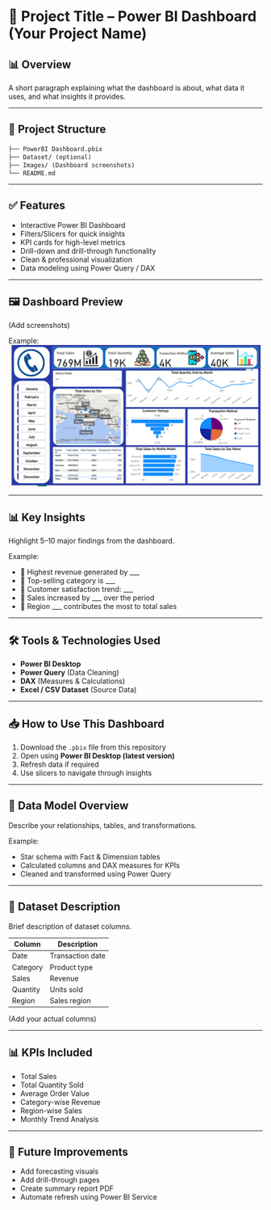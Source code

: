 
# 📌 **Project Title – Power BI Dashboard (Your Project Name)**

## 📊 **Overview**

A short paragraph explaining what the dashboard is about, what data it uses, and what insights it provides.

---

## 📁 **Project Structure**

```
├── PowerBI Dashboard.pbix
├── Dataset/ (optional)
├── Images/ (Dashboard screenshots)
└── README.md
```

---

## ✅ **Features**

* Interactive Power BI Dashboard
* Filters/Slicers for quick insights
* KPI cards for high-level metrics
* Drill-down and drill-through functionality
* Clean & professional visualization
* Data modeling using Power Query / DAX

---

## 🖼️ **Dashboard Preview**

(Add screenshots)

Example:
![Dashboard](https://github.com/Suman-bot8927/Mobile-Sales-Dashboard/blob/main/Snapshot.png)

---

## 📊 **Key Insights**

Highlight 5–10 major findings from the dashboard.

Example:

* 📌 Highest revenue generated by ___
* 📌 Top-selling category is ___
* 📌 Customer satisfaction trend: ___
* 📌 Sales increased by ___ over the period
* 📌 Region ___ contributes the most to total sales

---

## 🛠️ **Tools & Technologies Used**

* **Power BI Desktop**
* **Power Query** (Data Cleaning)
* **DAX** (Measures & Calculations)
* **Excel / CSV Dataset** (Source Data)

---

## 📥 **How to Use This Dashboard**

1. Download the `.pbix` file from this repository
2. Open using **Power BI Desktop (latest version)**
3. Refresh data if required
4. Use slicers to navigate through insights

---

## 🧩 **Data Model Overview**

Describe your relationships, tables, and transformations.

Example:

* Star schema with Fact & Dimension tables
* Calculated columns and DAX measures for KPIs
* Cleaned and transformed using Power Query

---

## 📂 **Dataset Description**

Brief description of dataset columns.

| Column   | Description      |
| -------- | ---------------- |
| Date     | Transaction date |
| Category | Product type     |
| Sales    | Revenue          |
| Quantity | Units sold       |
| Region   | Sales region     |

(Add your actual columns)

---

## 📊 **KPIs Included**

* Total Sales
* Total Quantity Sold
* Average Order Value
* Category-wise Revenue
* Region-wise Sales
* Monthly Trend Analysis

---

## 🚀 **Future Improvements**

* Add forecasting visuals
* Add drill-through pages
* Create summary report PDF
* Automate refresh using Power BI Service
